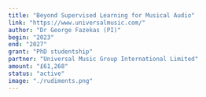 ```yaml
---
title: "Beyond Supervised Learning for Musical Audio"
link: "https://www.universalmusic.com/"
author: "Dr George Fazekas (PI)"
begin: "2023"
end: "2027"
grant: "PhD studentship"
partner: "Universal Music Group International Limited"
amount: "£61,268"
status: "active"
image: "./rudiments.png"
---
```

